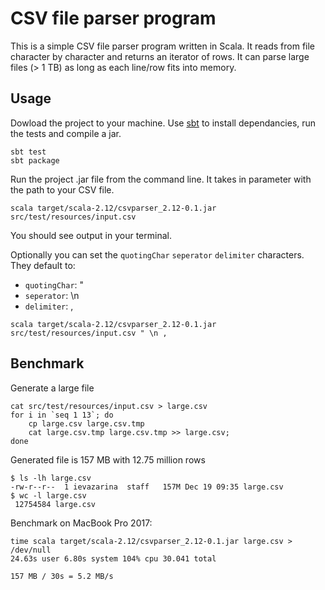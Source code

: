 # CSV file parser program

This is a simple CSV file parser program written in Scala.
It reads from file character by character and returns an iterator of rows.
It can parse large files (> 1 TB) as long as each line/row fits into memory.

## Usage

Dowload the project to your machine. 
Use [sbt](http://www.scala-sbt.org/download.html) to install dependancies, run the tests and compile a jar.

```
sbt test
sbt package
```

Run the project .jar file from the command line. 
It takes in parameter with the path to your CSV file.

```
scala target/scala-2.12/csvparser_2.12-0.1.jar src/test/resources/input.csv
```

You should see output in your terminal.

Optionally you can set the
 ```quotingChar``` 
 ```seperator```
 ```delimiter``` characters. 
They default to:

* ```quotingChar```: "
* ```seperator```: \n
* ```delimiter```: ,
 

 ```
 scala target/scala-2.12/csvparser_2.12-0.1.jar src/test/resources/input.csv " \n ,
 ```

 ## Benchmark

Generate a large file

```
cat src/test/resources/input.csv > large.csv
for i in `seq 1 13`; do
    cp large.csv large.csv.tmp
    cat large.csv.tmp large.csv.tmp >> large.csv;
done
```

Generated file is 157 MB with 12.75 million rows

```
$ ls -lh large.csv
-rw-r--r--  1 ievazarina  staff   157M Dec 19 09:35 large.csv
$ wc -l large.csv
 12754584 large.csv
```

Benchmark on MacBook Pro 2017:
```
time scala target/scala-2.12/csvparser_2.12-0.1.jar large.csv > /dev/null
24.63s user 6.80s system 104% cpu 30.041 total
```

`157 MB / 30s = 5.2 MB/s`
